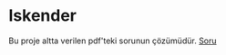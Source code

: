 # Iskender
Bu proje altta verilen pdf'teki sorunun çözümüdür.
[Soru](https://github.com/asGenn/Iskender/files/12908314/Odev2.pdf)
